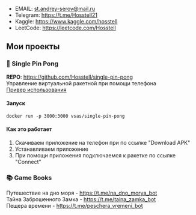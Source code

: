 - EMAIL: st.andrey-serov@mail.ru
- Telegram: https://t.me/Hosstell21
- Kaggle: https://www.kaggle.com/hosstell
- LeetCode: https://leetcode.com/Hosstell

## Мои проекты
### :tennis: Single Pin Pong
**REPO**: https://github.com/Hosstell/single-pin-pong  
Управление виртуальной ракетной при помощи телефона  
[Привер использования](https://www.youtube.com/watch?v=u1ybdKhS9wI)

#### Запуск
```
docker run -p 3000:3000 vsas/single-pin-pong
```

#### Как это работает
1. Скачиваем приложение на телефон при по ссылке "Download APK"
2. Устанавливаем приложение
3. При помощи приложения подключаемся к ракетке по ссылке "Connect"

### :books: Game Books
Путешествие на дно моря - https://t.me/na_dno_morya_bot  
Тайна Заброшенного Замка - https://t.me/taina_zamka_bot  
Пещера времени - https://t.me/peschera_vremeni_bot  

